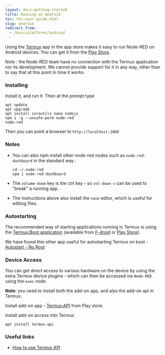 ```yaml
---
layout: docs-getting-started
title: Running on Android
toc: toc-user-guide.html
slug: android
redirect_from:
  - /docs/platforms/android
---
```


Using the [Termux](https://termux.com) app in the app store makes it easy to run
Node-RED on Android devices. You can get it from the [Play Store](https://play.google.com/store/apps/details?id=com.termux&amp;hl=en_GB).

<div class="doc-callout"><em>Note</em> : the Node-RED team have no connection
with the Termux application nor its development. We cannot provide support for
it in any way, other than to say that at this point in time it works.</div>

### Installing

Install it, and run it. Then at the prompt type

    apt update
    apt upgrade
    apt install coreutils nano nodejs
    npm i -g --unsafe-perm node-red
    node-red

Then you can point a browser to `http://localhost:1880`

### Notes

 - You can also npm install other node-red nodes such as `node-red-dashboard` in the standard way :

       cd ~/.node-red
       npm i node-red-dashboard

 - The `volume-down` key is the ctrl key - so `vol-down-c` can be used to "break" a running app.
 - The instructions above also install the `nano` editor, which is useful for editing files.

### Autostarting

The recommended way of starting applications running in Termux is using the [Termux:Boot application](https://github.com/termux/termux-boot) (available from [F-droid](https://f-droid.org/en/packages/com.termux.boot/) or [Play Store](https://play.google.com/store/apps/details?id=com.termux.boot)).

We have found this other app useful for autostarting Termux on boot - <a href="https://play.google.com/store/apps/details?id=com.autostart&amp;hl=en_GB">Autostart - No Root</a>

### Device Access

You can get direct access to various hardware on the device by using the extra
Termux device plugins - which can then be accessed via `Node-RED` using the `exec`
node.

**Note**: you need to install both the add-on app, and also the add-on api in Termux.

Install add-on app - <a href="https://play.google.com/store/apps/details?id=com.termux.api&amp;hl=en">Termux:API</a> from Play store.

Install add-on access into Termux

    apt install termux-api

### Useful links

 - [How to use Termux API](https://wiki.termux.com/wiki/Termux:API)
